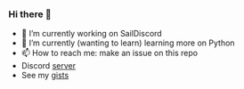 ### Hi there 👋

- 🔭 I’m currently working on SailDiscord
- 🌱 I’m currently (wanting to learn) learning more on Python
- 📫 How to reach me: make an issue on this repo
- Discord [server](https://discord.gg/j7zRh2gkGc)
- See my [gists](https://gists.github.com/roundedrectangle)

<!---
- 😄 Pronouns: ...
- ⚡ Fun fact: ...
--→
<!--- - 👯 I’m looking to collaborate on ...
- 🤔 I’m looking for help with ...
- 💬 Ask me about ...
--->